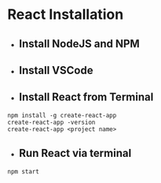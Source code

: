 # React Installation

*   <h2>Install NodeJS and NPM</h2>
*   <h2>Install VSCode</h2>
*   <h2>Install React from Terminal</h2>
```
npm install -g create-react-app
create-react-app -version
create-react-app <project name>
```

*   <h2>Run React via terminal</h2>

```
npm start
```

